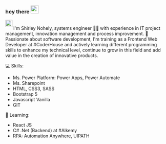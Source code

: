 ### hey there <img src="https://media.giphy.com/media/hvRJCLFzcasrR4ia7z/giphy.gif" width="25px">

<a href="https://www.linkedin.com/in/shirley-nohely/">
  <img align="left" alt="Shirley Nohely's LinkedIN" width="22px" target="_blank" src="https://raw.githubusercontent.com/peterthehan/peterthehan/master/assets/linkedin.svg" />
</a>

<br />
I'm Shirley Nohely, systems engineer 👩‍💻 with experience in IT project management, innovation management and process improvement.
🚀 Passionate about software development, I'm training as a Frontend Web Developer at #CoderHouse and actively learning different programming skills to enhance my technical level, continue to grow in this field and add value in the creation of innovative products.

💻 Skills:
- Ms. Power Platform: Power Apps, Power Automate
- Ms. Sharepoint
- HTML, CSS3, SASS
- Bootstrap 5
- Javascript Vanilla
- GIT

📖 Learning:
- React JS
- C# .Net (Backend) at #Alkemy
- RPA: Automation Anywhere, UIPATH
